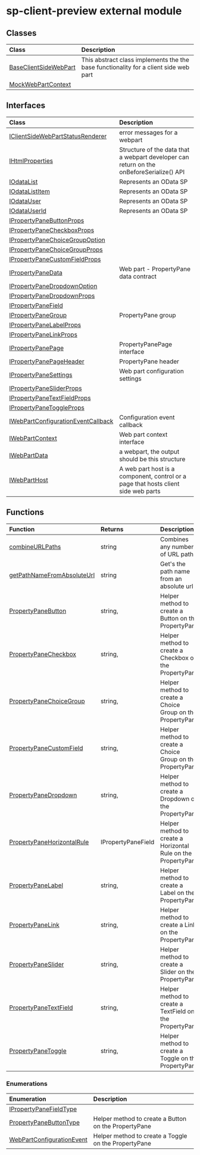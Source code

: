 # sp-client-preview external module


## Classes

| Class	   |  Description |
|:-------------|:---------------|
| [BaseClientSideWebPart](BaseClientSideWebPart.md)     | This abstract class implements the the base functionality for a client side web part |
| [MockWebPartContext](MockWebPartContext.md)     |  |



## Interfaces

| Class	   |  Description |
|:-------------|:---------------|
| [IClientSideWebPartStatusRenderer](IClientSideWebPartStatusRenderer.md)     | error messages for a webpart  |
| [IHtmlProperties](IHtmlProperties.md)     | Structure of the data that a webpart developer can return on the onBeforeSerialize() API  |
| [IOdataList](IOdataList.md)     | Represents an OData SP  |
| [IOdataListItem](IOdataListItem.md)     | Represents an OData SP  |
| [IOdataUser](IOdataUser.md)     | Represents an OData SP  |
| [IOdataUserId](IOdataUserId.md)     | Represents an OData SP  |
| [IPropertyPaneButtonProps](IPropertyPaneButtonProps.md)     |   |
| [IPropertyPaneCheckboxProps](IPropertyPaneCheckboxProps.md)     |   |
| [IPropertyPaneChoiceGroupOption](IPropertyPaneChoiceGroupOption.md)     |   |
| [IPropertyPaneChoiceGroupProps](IPropertyPaneChoiceGroupProps.md)     |   |
| [IPropertyPaneCustomFieldProps](IPropertyPaneCustomFieldProps.md)     |   |
| [IPropertyPaneData](IPropertyPaneData.md)     | Web part - PropertyPane data contract  |
| [IPropertyPaneDropdownOption](IPropertyPaneDropdownOption.md)     |   |
| [IPropertyPaneDropdownProps](IPropertyPaneDropdownProps.md)     |   |
| [IPropertyPaneField<TProperties>](IPropertyPaneField<TProperties>.md)     |   |
| [IPropertyPaneGroup](IPropertyPaneGroup.md)     | PropertyPane group  |
| [IPropertyPaneLabelProps](IPropertyPaneLabelProps.md)     |   |
| [IPropertyPaneLinkProps](IPropertyPaneLinkProps.md)     |   |
| [IPropertyPanePage](IPropertyPanePage.md)     | PropertyPanePage interface  |
| [IPropertyPanePageHeader](IPropertyPanePageHeader.md)     | PropertyPane header  |
| [IPropertyPaneSettings](IPropertyPaneSettings.md)     | Web part configuration settings  |
| [IPropertyPaneSliderProps](IPropertyPaneSliderProps.md)     |   |
| [IPropertyPaneTextFieldProps](IPropertyPaneTextFieldProps.md)     |   |
| [IPropertyPaneToggleProps](IPropertyPaneToggleProps.md)     |   |
| [IWebPartConfigurationEventCallback](IWebPartConfigurationEventCallback.md)     | Configuration event callback  |
| [IWebPartContext](IWebPartContext.md)     | Web part context interface  |
| [IWebPartData](IWebPartData.md)     | a webpart, the output should be this structure  |
| [IWebPartHost](IWebPartHost.md)     | A web part host is a component, control or a page that hosts client side web parts  |



## Functions

| Function	   | Returns | Description |
|:-------------|:------|:---------------|
| [combineURLPaths](combineURLPaths.md) |string    | Combines any number of URL paths  |
| [getPathNameFromAbsoluteUrl](getPathNameFromAbsoluteUrl.md) |string    | Get's the path name from an absolute url  |
| [PropertyPaneButton](PropertyPaneButton.md) |string,    | Helper method to create a Button on the PropertyPane  |
| [PropertyPaneCheckbox](PropertyPaneCheckbox.md) |string,    | Helper method to create a Checkbox on the PropertyPane  |
| [PropertyPaneChoiceGroup](PropertyPaneChoiceGroup.md) |string,    | Helper method to create a Choice Group on the PropertyPane  |
| [PropertyPaneCustomField](PropertyPaneCustomField.md) |string,    | Helper method to create a Choice Group on the PropertyPane  |
| [PropertyPaneDropdown](PropertyPaneDropdown.md) |string,    | Helper method to create a Dropdown on the PropertyPane  |
| [PropertyPaneHorizontalRule](PropertyPaneHorizontalRule.md) |IPropertyPaneField<void>    | Helper method to create a Horizontal Rule on the PropertyPane  |
| [PropertyPaneLabel](PropertyPaneLabel.md) |string,    | Helper method to create a Label on the PropertyPane  |
| [PropertyPaneLink](PropertyPaneLink.md) |string,    | Helper method to create a Link on the PropertyPane  |
| [PropertyPaneSlider](PropertyPaneSlider.md) |string,    | Helper method to create a Slider on the PropertyPane  |
| [PropertyPaneTextField](PropertyPaneTextField.md) |string,    | Helper method to create a TextField on the PropertyPane  |
| [PropertyPaneToggle](PropertyPaneToggle.md) |string,    | Helper method to create a Toggle on the PropertyPane  |


### Enumerations

| Enumeration	   | Description|
|:-----------|:------------|
|[IPropertyPaneFieldType](IPropertyPaneFieldType.md)     |  |
|[PropertyPaneButtonType](PropertyPaneButtonType.md)     | Helper method to create a Button on the PropertyPane |
|[WebPartConfigurationEvent](WebPartConfigurationEvent.md)     | Helper method to create a Toggle on the PropertyPane |


